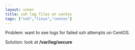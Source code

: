 ```yaml
---
layout: inner
title: ssh log files on centos
tags: ["ssh","linux","centos"]
---
```

Problem: want to see logs for failed ssh attempts on CentOS.

Solution: look at <b>/var/log/secure</b>